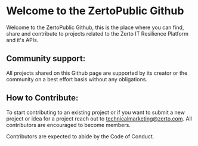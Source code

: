# Welcome to the ZertoPublic Github

Welcome to the ZertoPublic Github, this is the place where you can find, share and contribute to projects related to the Zerto IT Resilience Platform and it's APIs.

## Community support:
All projects shared on this Github page are supported by its creator or the community on a best effort basis without any obligations. 

## How to Contribute:
To start contributing to an existing project or if you want to submit a new project or idea for a project reach out to technicalmarketing@zerto.com. All contributors are encouraged to become members. 

Contributors are expected to abide by the Code of Conduct.

